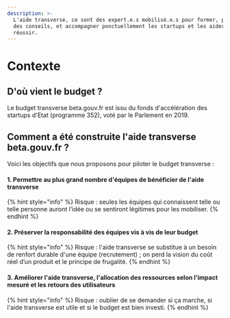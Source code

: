 ```yaml
---
description: >-
  L'aide transverse, ce sont des expert.e.s mobilisé.e.s pour former, prodiguer
  des conseils, et accompagner ponctuellement les startups et les aider à
  réussir.
---
```


# Contexte

## D'où vient le budget ?

Le budget transverse beta.gouv.fr est issu du fonds d'accélération des startups d'Etat \(programme 352\), voté par le Parlement en 2019. 

## Comment a été construite l'aide transverse beta.gouv.fr ? 

Voici les objectifs que nous proposons pour piloter le budget transverse :  

#### **1. Permettre au plus grand nombre d'équipes de bénéficier de l'aide transverse**

{% hint style="info" %}
Risque : seules les équipes qui connaissent telle ou telle personne auront l’idée ou se sentiront légitimes pour les mobiliser.
{% endhint %}

#### 2. Préserver la responsabilité des équipes vis à vis de leur budget  <a id="Pr&#xE9;server-la-responsabilit&#xE9;-des-&#xE9;quipes-vis-&#xE0;-vis-de-leur-budget"></a>

{% hint style="info" %}
Risque :  l'aide transverse se substitue à un besoin de renfort durable d'une équipe \(recrutement\) ; on perd la vision du coût réel d’un produit et le principe de frugalité.
{% endhint %}

#### 3. Améliorer l'aide transverse, l'allocation des ressources selon l'impact mesuré et les retours des utilisateurs 

{% hint style="info" %}
Risque : oublier de se demander si ça marche, si l'aide transverse est utile et si le budget est bien investi. 
{% endhint %}



